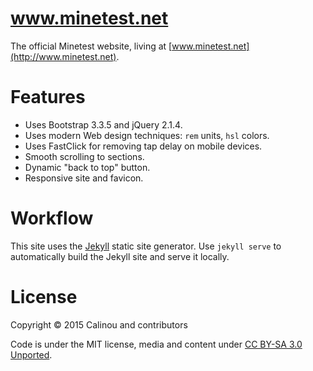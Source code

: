 # www.minetest.net

The official Minetest website, living at [www.minetest.net](http://www.minetest.net).

# Features

* Uses Bootstrap 3.3.5 and jQuery 2.1.4.
* Uses modern Web design techniques: `rem` units, `hsl` colors.
* Uses FastClick for removing tap delay on mobile devices.
* Smooth scrolling to sections.
* Dynamic "back to top" button.
* Responsive site and favicon.

# Workflow

This site uses the [Jekyll](http://jekyllrb.com) static site generator.
Use `jekyll serve` to automatically build the Jekyll site and serve it locally.

# License

Copyright © 2015 Calinou and contributors

Code is under the MIT license, media and content under [CC BY-SA 3.0 Unported](https://creativecommons.org/licenses/by-sa/3.0/).

